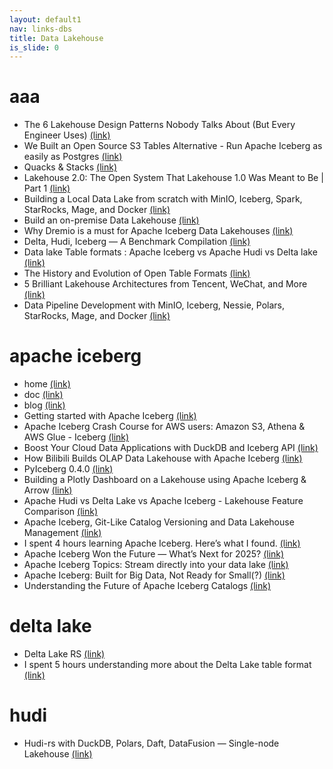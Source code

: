 ```yaml
---
layout: default1
nav: links-dbs
title: Data Lakehouse
is_slide: 0
---
```


# aaa
- The 6 Lakehouse Design Patterns Nobody Talks About (But Every Engineer Uses)
[(link)](https://medium.com/@sauravkumarrajjoli/6-lakehouse-design-patterns-every-data-engineer-should-know-06c94c72efb0)
- We Built an Open Source S3 Tables Alternative - Run Apache Iceberg as easily as Postgres
[(link)](https://blog.dataengineerthings.org/we-built-an-open-source-s3-tables-alternative-2b3c95ef4b3a)
- Quacks & Stacks
[(link)](https://medium.com/@tfmv/quacks-stacks-5565069a5ef0)
- Lakehouse 2.0: The Open System That Lakehouse 1.0 Was Meant to Be | Part 1
[(link)](https://medium.com/@community_md101/lakehouse-2-0-the-open-system-that-lakehouse-1-0-was-meant-to-be-part-1-743efc645ea6)
- Building a Local Data Lake from scratch with MinIO, Iceberg, Spark, StarRocks, Mage, and Docker
[(link)](https://blog.det.life/building-a-local-data-lake-from-scratch-with-minio-iceberg-spark-starrocks-mage-and-docker-c12436e6ff9d)
- Build an on-premise Data Lakehouse
[(link)](https://blog.devgenius.io/build-an-on-premise-data-lakehouse-06fe8b5e9ac1)
- Why Dremio is a must for Apache Iceberg Data Lakehouses
[(link)](https://alexmercedcoder.medium.com/why-dremio-is-a-must-for-apache-iceberg-data-lakehouses-9baf2d1aef6e)
- Delta, Hudi, Iceberg — A Benchmark Compilation
[(link)](https://medium.com/@kywe665/delta-hudi-iceberg-a-benchmark-compilation-a5630c69cffc)
- Data lake Table formats : Apache Iceberg vs Apache Hudi vs Delta lake
[(link)](https://shashwat-pandey.medium.com/data-lake-table-formats-apache-iceberg-vs-apache-hudi-vs-delta-lake-10b67a1d587)
- The History and Evolution of Open Table Formats
[(link)](https://alirezasadeghi1.medium.com/the-history-and-evolution-of-open-table-formats-0f1b9ea10e1e)
- 5 Brilliant Lakehouse Architectures from Tencent, WeChat, and More
[(link)](https://starrocks.medium.com/5-brilliant-lakehouse-architectures-from-tencent-wechat-and-more-dd069facf532)
- Data Pipeline Development with MinIO, Iceberg, Nessie, Polars, StarRocks, Mage, and Docker
[(link)](https://blog.det.life/data-pipeline-development-with-minio-iceberg-nessie-polars-starrocks-mage-and-docker-1c7b4b52d5f4)







# apache iceberg
- home
[(link)](https://iceberg.apache.org/)
- doc
[(link)](https://iceberg.apache.org/docs/latest/)
- blog
[(link)](https://iceberg.apache.org/blogs/)
- Getting started with Apache Iceberg
[(link)](https://medium.com/snowflake/getting-started-with-apache-iceberg-80f338921a31)
- Apache Iceberg Crash Course for AWS users: Amazon S3, Athena &amp; AWS Glue - Iceberg
[(link)](https://aws.plainenglish.io/apache-iceberg-crash-course-for-aws-users-amazon-s3-athena-aws-glue-%EF%B8%8F-iceberg-6541487a5cd8)
- Boost Your Cloud Data Applications with DuckDB and Iceberg API
[(link)](https://towardsdatascience.com/boost-your-cloud-data-applications-with-duckdb-and-iceberg-api-67677666fbd3)
- How Bilibili Builds OLAP Data Lakehouse with Apache Iceberg
[(link)](https://medium.com/@lirui.fudan/how-bilibili-builds-olap-data-lakehouse-with-apache-iceberg-9f3408e53f9)
- PyIceberg 0.4.0
[(link)](https://tabular.medium.com/pyiceberg-0-4-0-71a1be07df7f)
- Building a Plotly Dashboard on a Lakehouse using Apache Iceberg & Arrow
[(link)](https://dipankar-tnt.medium.com/building-a-plotly-dashboard-on-a-lakehouse-using-apache-iceberg-arrow-47b7f65691c7)
- Apache Hudi vs Delta Lake vs Apache Iceberg - Lakehouse Feature Comparison
[(link)](https://www.onehouse.ai/blog/apache-hudi-vs-delta-lake-vs-apache-iceberg-lakehouse-feature-comparison)
- Apache Iceberg, Git-Like Catalog Versioning and Data Lakehouse Management
[(link)](https://alexmercedcoder.medium.com/apache-iceberg-git-like-catalog-versioning-and-data-lakehouse-management-pillars-of-a-robust-8aaf93000e9a)
- I spent 4 hours learning Apache Iceberg. Here’s what I found.
[(link)](https://blog.det.life/i-spent-4-hours-learning-apache-iceberg-heres-what-i-found-9750b0d70d84)
- Apache Iceberg Won the Future — What’s Next for 2025?
[(link)](https://blog.det.life/apache-iceberg-won-the-future-whats-next-for-2025-731635bfcb7a)
- Apache Iceberg Topics: Stream directly into your data lake
[(link)](https://redpanda-data.medium.com/apache-iceberg-topics-stream-directly-into-your-data-lake-0250a8dfdd76)
- Apache Iceberg: Built for Big Data, Not Ready for Small(?)
[(link)](https://medium.com/@yingjunwu/apache-iceberg-built-for-big-data-ready-for-small-a2535d9e463a)
- Understanding the Future of Apache Iceberg Catalogs
[(link)](https://medium.com/data-engineering-with-dremio/understanding-the-future-of-apache-iceberg-catalogs-ff2a2878fbc0)







# delta lake
- Delta Lake RS
[(link)](https://github.com/delta-io/delta-rs)
- I spent 5 hours understanding more about the Delta Lake table format
[(link)](https://medium.com/@vutrinh274/i-spent-5-hours-understanding-more-about-the-delta-lake-table-format-b8516c5091eb)


# hudi
- Hudi-rs with DuckDB, Polars, Daft, DataFusion — Single-node Lakehouse
[(link)](https://dipankar-tnt.medium.com/hudi-rs-with-duckdb-polars-daft-datafusion-single-node-lakehouse-347ee1a45371)

